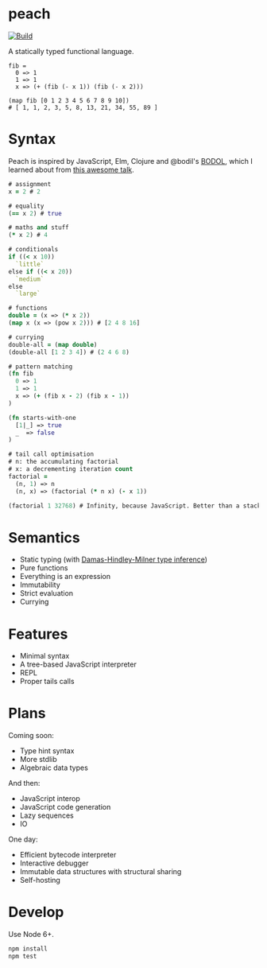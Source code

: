 # peach

[![Build](https://travis-ci.org/jwhitfieldseed/peach.svg?branch=master)](https://travis-ci.org/jwhitfieldseed/peach)

A statically typed functional language.

```
fib =
  0 => 1
  1 => 1
  x => (+ (fib (- x 1)) (fib (- x 2)))

(map fib [0 1 2 3 4 5 6 7 8 9 10])
# [ 1, 1, 2, 3, 5, 8, 13, 21, 34, 55, 89 ]
```

# Syntax
Peach is inspired by JavaScript, Elm, Clojure and @bodil's [BODOL](https://github.com/bodil/BODOL), which I learned about from [this awesome talk](https://www.youtube.com/watch?v=DHubfS8E--o).

```clojure
# assignment
x = 2 # 2

# equality
(== x 2) # true

# maths and stuff
(* x 2) # 4

# conditionals
if ((< x 10))
  `little`
else if ((< x 20))
  `medium`
else
  `large`

# functions
double = (x => (* x 2))
(map x (x => (pow x 2))) # [2 4 8 16]

# currying
double-all = (map double)
(double-all [1 2 3 4]) # (2 4 6 8)

# pattern matching
(fn fib
  0 => 1
  1 => 1
  x => (+ (fib x - 2) (fib x - 1))
)

(fn starts-with-one
  [1|_] => true
  _  => false
)

# tail call optimisation
# n: the accumulating factorial
# x: a decrementing iteration count
factorial =
  (n, 1) => n
  (n, x) => (factorial (* n x) (- x 1))

(factorial 1 32768) # Infinity, because JavaScript. Better than a stack overflow!
```

# Semantics
* Static typing (with [Damas-Hindley-Milner type inference](https://en.wikipedia.org/wiki/Hindley%E2%80%93Milner_type_system))
* Pure functions
* Everything is an expression
* Immutability
* Strict evaluation
* Currying

# Features
* Minimal syntax
* A tree-based JavaScript interpreter
* REPL
* Proper tails calls

# Plans
Coming soon:
* Type hint syntax
* More stdlib
* Algebraic data types

And then:
* JavaScript interop
* JavaScript code generation
* Lazy sequences
* IO

One day:
* Efficient bytecode interpreter
* Interactive debugger
* Immutable data structures with structural sharing
* Self-hosting

# Develop

Use Node 6+.

```bash
npm install
npm test
```


